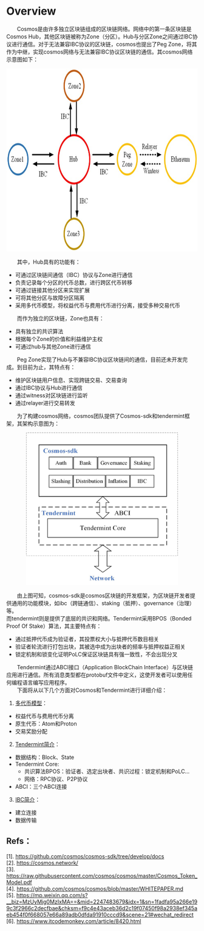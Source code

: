 # Overview
　　Cosmos是由许多独立区块链组成的区块链网络。网络中的第一条区块链是Cosmos Hub，其他区块链被称为Zone（分区）。Hub与分区Zone之间通过IBC协议进行通信。对于无法兼容IBC协议的区块链，cosmos也提出了Peg Zone，将其作为中继，实现cosmos网络与无法兼容IBC协议区块链的通信。其cosmos网络示意图如下：    
<div align=center>  
  <img width="800" height="480" src="./pictures/cosmos%E7%BD%91%E7%BB%9C%E7%A4%BA%E6%84%8F%E5%9B%BE.jpg"/>  
</div>  

　　其中，Hub具有的功能有：  
* 可通过区块链间通信（IBC）协议与Zone进行通信  
* 负责记录每个分区的代币总数，进行跨区代币转移  
* 可通过链接其他分区来实现扩展  
* 可将其他分区与故障分区隔离  
* 采用多代币模型，将权益代币与费用代币进行分离，接受多种交易代币
  
　　而作为独立的区块链，Zone也具有：  
* 具有独立的共识算法  
* 根据每个Zone的价值和利益维护主权  
* 可通过hub与其他Zone进行通信
  
　　Peg Zone实现了Hub与不兼容IBC协议区块链间的通信，目前还未开发完成。到目前为止，其特点有：  
* 维护区块链用户信息、实现跨链交易、交易查询  
* 通过IBC协议与Hub进行通信  
* 通过witness对区块链进行监听  
* 通过relayer进行交易转发

　　为了构建cosmos网络，cosmos团队提供了Cosmos-sdk和tendermint框架，其架构示意图为：  
 
<div align= center>  
  <img width="400" height="400" src="./pictures/cosmos%E8%8A%82%E7%82%B9%E7%A4%BA%E6%84%8F%E5%9B%BE.jpg"/>  
</div>  
  
　　由上图可知，cosmos-sdk是cosmos区块链的开发框架，为区块链开发者提供通用的功能模块，如ibc（跨链通信）、staking（抵押）、governance（治理）等。  
而tendermint则是提供了底层的共识和网络。Tendermint采用BPOS（Bonded Proof Of Stake）算法，其主要特点有：  
* 通过抵押代币成为验证者，其投票权大小与抵押代币数目相关  
* 验证者轮流进行打包出块，其被选中成为出块者的频率与抵押权益正相关  
* 锁定机制和锁变化证明PoLC保证区块链具有强一致性，不会出现分叉  
  
　　Tendermint通过ABCI接口（Application BlockChain Interface）与区块链应用进行通信。所有消息类型都在protobuf文件中定义，这使开发者可以使用任何编程语言编写应用程序。  
　　下面将从以下几个方面对Cosmos和Tendermint进行详细介绍：  
1. [多代币模型](./mutli-token%20model.md)：  
* 权益代币与费用代币分离  
* 原生代币：Atom和Proton  
* 交易奖励分配  
  
2. [Tendermint简介](./Tendermint.md)：  
* 数据结构：Block、State  
* Tendermint Core:  
  - 共识算法BPOS：验证者、选定出块者、共识过程：锁定机制和PoLC...  
  - 网络：RPC协议、P2P协议  
* ABCI：三个ABCI连接  
  
3. [IBC简介](./IBC.md)：  
* 建立连接  
* 数据传输  
  
## Refs：  
[1]. https://github.com/cosmos/cosmos-sdk/tree/develop/docs  
[2]. https://cosmos.network/  
[3]. https://raw.githubusercontent.com/cosmos/cosmos/master/Cosmos_Token_Model.pdf  
[4]. https://github.com/cosmos/cosmos/blob/master/WHITEPAPER.md  
[5]. https://mp.weixin.qq.com/s?__biz=MzUyMjg0MzIxMA==&mid=2247483679&idx=1&sn=1fadfa95a266e199c3f2966c2decfbae&chksm=f9c4e43aceb36d2c19f07450f98a2938ef345aeb454f0f668057e66a89adb0dfda91910cccd9&scene=21#wechat_redirect  
[6]. https://www.itcodemonkey.com/article/8420.html
